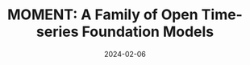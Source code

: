 ---
title: "MOMENT: A Family of Open Time-series Foundation Models"
collection: publications
category: paper
permalink: /publication/MOMENT_ICML.md
venue: '41st International Conference on Machine Learning (ICML)'
date: 2024-02-06
authors: 'Mononito Goswami, Konrad Szafer*, Arjun Choudhry*, Yifu Cai, Shuo Li, Artur Dubrawski'
paperurl: 'https://openreview.net/forum?id=8MG1dUYeye'
---